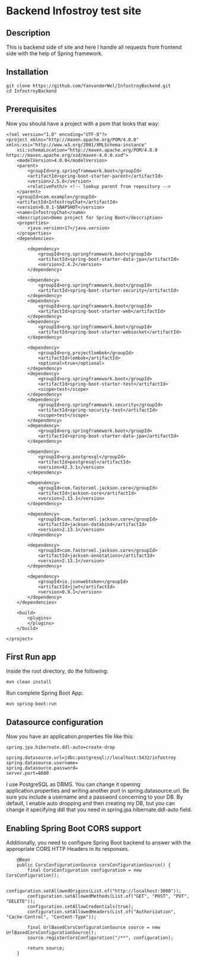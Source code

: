 # Backend Infostroy test site

## Description

This is backend side of site and here I handle 
all requests from frontend side with the help of Spring framework.

## Installation

````
git clone https://github.com/YanvanderWel/InfostroyBackend.git
cd InfostroyBackend
````
## Prerequisites
Now you should have a project with a pom that looks that way:

````
<?xml version="1.0" encoding="UTF-8"?>
<project xmlns="http://maven.apache.org/POM/4.0.0" xmlns:xsi="http://www.w3.org/2001/XMLSchema-instance"
	xsi:schemaLocation="http://maven.apache.org/POM/4.0.0 https://maven.apache.org/xsd/maven-4.0.0.xsd">
	<modelVersion>4.0.0</modelVersion>
	<parent>
		<groupId>org.springframework.boot</groupId>
		<artifactId>spring-boot-starter-parent</artifactId>
		<version>2.5.8</version>
		<relativePath/> <!-- lookup parent from repository -->
	</parent>
	<groupId>com.example</groupId>
	<artifactId>InfostroyChat</artifactId>
	<version>0.0.1-SNAPSHOT</version>
	<name>InfostroyChat</name>
	<description>Demo project for Spring Boot</description>
	<properties>
		<java.version>17</java.version>
	</properties>
	<dependencies>

		<dependency>
			<groupId>org.springframework.boot</groupId>
			<artifactId>spring-boot-starter-data-jpa</artifactId>
			<version>2.4.2</version>
		</dependency>

		<dependency>
			<groupId>org.springframework.boot</groupId>
			<artifactId>spring-boot-starter-security</artifactId>
		</dependency>
		<dependency>
			<groupId>org.springframework.boot</groupId>
			<artifactId>spring-boot-starter-web</artifactId>
		</dependency>
		<dependency>
			<groupId>org.springframework.boot</groupId>
			<artifactId>spring-boot-starter-websocket</artifactId>
		</dependency>

		<dependency>
			<groupId>org.projectlombok</groupId>
			<artifactId>lombok</artifactId>
			<optional>true</optional>
		</dependency>
		<dependency>
			<groupId>org.springframework.boot</groupId>
			<artifactId>spring-boot-starter-test</artifactId>
			<scope>test</scope>
		</dependency>
		<dependency>
			<groupId>org.springframework.security</groupId>
			<artifactId>spring-security-test</artifactId>
			<scope>test</scope>
		</dependency>
        <dependency>
            <groupId>org.springframework.boot</groupId>
            <artifactId>spring-boot-starter-data-jpa</artifactId>
        </dependency>

		<dependency>
			<groupId>org.postgresql</groupId>
			<artifactId>postgresql</artifactId>
			<version>42.3.1</version>
		</dependency>

		<dependency>
			<groupId>com.fasterxml.jackson.core</groupId>
			<artifactId>jackson-core</artifactId>
			<version>2.13.1</version>
		</dependency>

		<dependency>
			<groupId>com.fasterxml.jackson.core</groupId>
			<artifactId>jackson-databind</artifactId>
			<version>2.13.1</version>
		</dependency>

		<dependency>
			<groupId>com.fasterxml.jackson.core</groupId>
			<artifactId>jackson-annotations</artifactId>
			<version>2.13.1</version>
		</dependency>

		<dependency>
			<groupId>io.jsonwebtoken</groupId>
			<artifactId>jjwt</artifactId>
			<version>0.9.1</version>
		</dependency>
    </dependencies>

	<build>
		<plugins>
		</plugins>
	</build>

</project>

````

## First Run app

Inside the root directory, do the following:

````
mvn clean install
````

Run complete Spring Boot App:

````
mvn spring-boot:run
````

## Datasource configuration
Now you have an application.properties file like this:

````
spring.jpa.hibernate.ddl-auto=create-drop

spring.datasource.url=jdbc:postgresql://localhost:5432/infostroy
spring.datasource.username=
spring.datasource.password=
server.port=8080
````

I use PostgreSQL as DBMS. You can change it opening application.properties and 
writing another port in spring.datasource.url. 
Be sure you include a username and a password concerning to your DB. By default, I enable auto dropping and then
creating my DB, but you can change it
specifying ddl that you need in spring.jpa.hibernate.ddl-auto field.

## Enabling Spring Boot CORS support
Additionally, you need to configure Spring Boot backend
to answer with the appropriate CORS HTTP Headers in its responses.
````
    @Bean
    public CorsConfigurationSource corsConfigurationSource() {
        final CorsConfiguration configuration = new CorsConfiguration();

        configuration.setAllowedOrigins(List.of("http://localhost:3000"));
        configuration.setAllowedMethods(List.of("GET", "POST", "PUT", "DELETE"));
        configuration.setAllowCredentials(true);
        configuration.setAllowedHeaders(List.of("Authorization", "Cache-Control", "Content-Type"));

        final UrlBasedCorsConfigurationSource source = new UrlBasedCorsConfigurationSource();
        source.registerCorsConfiguration("/**", configuration);

        return source;
    }
````

